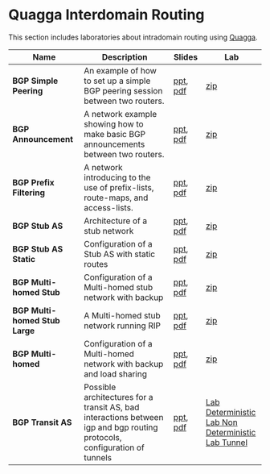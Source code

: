 # Quagga Interdomain Routing
This section includes laboratories about intradomain routing using [Quagga](https://www.nongnu.org/quagga/docs.html).


| Name                           | Description                                                                                                               | Slides                                                                                                                                                             | Lab                                                                                                                                                                                                                                                                                             |
|--------------------------------|---------------------------------------------------------------------------------------------------------------------------|--------------------------------------------------------------------------------------------------------------------------------------------------------------------|-------------------------------------------------------------------------------------------------------------------------------------------------------------------------------------------------------------------------------------------------------------------------------------------------|
| **BGP Simple Peering**         | An example of how to set up a simple BGP peering session between two routers.                                             | [ppt](BGP-Simple-Peering/021-kathara-lab_bgp-simple-peering.ppt), [pdf](BGP-Simple-Peering/021-kathara-lab_bgp-simple-peering.pdf)                                 | [zip](BGP-Simple-Peering/kathara-lab_bgp-simple-peering.zip)                                                                                                                                                                                                                                    |
| **BGP Announcement**           | A network example showing how to make basic BGP announcements between two routers.                                        | [ppt](BGP-Announcement/022-kathara-lab_bgp-announcement.ppt), [pdf](BGP-Announcement/022-kathara-lab_bgp-announcement.pdf)                                         | [zip](BGP-Announcement/kathara-lab_bgp-announcement.zip)                                                                                                                                                                                                                                        |
| **BGP Prefix Filtering**       | A network introducing to the use of prefix-lists, route-maps, and access-lists.                                           | [ppt](BGP-Prefix-Filtering/023-kathara-lab_bgp-prefix-filtering.ppt), [pdf](BGP-Prefix-Filtering/023-kathara-lab_bgp-prefix-filtering.pdf)                         | [zip](BGP-Prefix-Filtering/kathara-lab_bgp-prefix-filtering.zip)                                                                                                                                                                                                                                |
| **BGP Stub AS**                | Architecture of a stub network                                                                                            | [ppt](BGP-Stub-AS/024-kathara-lab_bgp-stub-as.ppt), [pdf](BGP-Stub-AS/024-kathara-lab_bgp-stub-as.pdf)                                                             | [zip](BGP-Stub-AS/kathara-lab_bgp-stub-as.zip)                                                                                                                                                                                                                                                  |
| **BGP Stub AS Static**         | Configuration of a Stub AS with static routes                                                                             | [ppt](BGP-Stub-AS-Static/025-kathara-lab_bgp-stub-as-static.ppt), [pdf](BGP-Stub-AS-Static/025-kathara-lab_bgp-stub-as-static.pdf)                                 | [zip](BGP-Stub-AS-Static/kathara-lab_bgp-stub-as-static.zip)                                                                                                                                                                                                                                    |
| **BGP Multi-homed Stub**       | Configuration of a Multi-homed stub network with backup                                                                   | [ppt](BGP-Multi-homed-Stub/026-kathara-lab_bgp-multi-homed-stub.ppt), [pdf](BGP-Multi-homed-Stub/026-kathara-lab_bgp-multi-homed-stub.pdf)                         | [zip](BGP-Multi-homed-Stub/kathara-lab_bgp-multi-homed-stub.zip)                                                                                                                                                                                                                                |
| **BGP Multi-homed Stub Large** | A Multi-homed stub network running RIP                                                                                    | [ppt](BGP-Multi-homed-Stub-Large/027-kathara-lab_bgp-multi-homed-stub-large.ppt), [pdf](BGP-Multi-homed-Stub-Large/027-kathara-lab_bgp-multi-homed-stub-large.pdf) | [zip](BGP-Multi-homed-Stub-Large/kathara-lab_bgp-multi-homed-stub-large.zip)                                                                                                                                                                                                                    |
| **BGP Multi-homed**            | Configuration of a Multi-homed network with backup and load sharing                                                       | [ppt](BGP-Multi-homed/028-kathara-lab_bgp-multi-homed.ppt), [pdf](BGP-Multi-homed/028-kathara-lab_bgp-multi-homed.pdf)                                             | [zip](BGP-Multi-homed/kathara-lab_bgp-multi-homed.zip)                                                                                                                                                                                                                                          |
| **BGP Transit AS**             | Possible architectures for a transit AS, bad interactions between igp and bgp routing protocols, configuration of tunnels | [ppt](BGP-Transit-AS/031-kathara-lab_bgp-transit-as.ppt), [pdf](BGP-Transit-AS/031-kathara-lab_bgp-transit-as.pdf)                                                 | [Lab Deterministic](BGP-Transit-AS/kathara-lab_bgp-transit-as-redistribute-bgp-deterministic.zip) <br />[Lab Non Deterministic](BGP-Transit-AS/kathara-lab_bgp-transit-as-redistribute-bgp-nondeterministic.zip) <br /> [Lab Tunnel](BGP-Transit-AS/kathara-lab_bgp-transit-as-tunnel-ipip.zip) |
